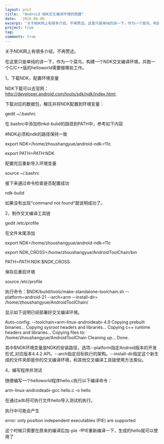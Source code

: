 ```yaml
---
layout: post
title:  "Android NDK交叉编译环境的搭建"
date:   2016-04-06
excerpt: "关于NDK网上有很多介绍，不再赘述。这里只是单纯的讲一下，作为一个菜鸟，构建一个NDK交叉编译环境，并跑一个C/C++版的helloworld需要做哪些工作。"
project: true
tag:
comments: true
---
```


关于NDK网上有很多介绍，不再赘述。

在这里只是单纯的讲一下，作为一个菜鸟，构建一个NDK交叉编译环境，并跑一个C/C++版的helloworld需要做哪些工作。

1，下载NDK，配置环境变量

NDK下载可以去官网：http://developer.android.com/tools/sdk/ndk/index.html;

下载对应的数据包，解压并将NDK配置到环境变量：

gedit  ~/.bashrc

在.bashrc中添加你nkd-bulid的路径到PATH中，参考如下内容

#NDK必须和ndk的路径保持一致

export NDK=/home/zhoushangyue/android-ndk-r11c

export PATH=$PATH:$NDK

配置完后重新导入环境变量

source  ~/.bashrc

接下来通过命令检查是否配置成功

ndk-bulid

如果没有出现“command not found”就说明成功了。

2，制作交叉编译工具链

gedit /etc/profile

在文件末尾添加

export NDK=/home/zhoushangyue/android-ndk-r11c

export NDK_CROSS=/home/zhoushangyue/AndroidToolChain/bin

PATH=$PATH:$NDK:$NDK_CROSS

保存后重启环境

source /etc/profile

执行命令：$NDK/build/tools/make-standalone-toolchain.sh --platform=android-21 --arch=arm --install-dir=
/home/zhoushangyue/AndroidToolChain/

显示如下说明已经部署好交叉编译环境。

Auto-config: --toolchain=arm-linux-androideabi-4.9
Copying prebuilt binaries...
Copying sysroot headers and libraries...
Copying c++ runtime headers and libraries...
Copying files to: /home/zhoushangyue/AndroidToolChain
Cleaning up...
Done.

其中$NDK环境变量是NDK的安装路径，选项--platform指定Android版本的开发形式,对应版本4.4.2 API。--arch指定目标执行的架构。--install-dir指定这个新生成的文件夹即是你的交叉编译环境，和其他交叉编译工具链使用方法类似。

4，编写程序并测试

随便编写一个helloworld程序hello.c执行以下编译命令：

arm-linux-androideabi-gcc hello.c -o hello

在通过adb将可执行文件hello导入测试机执行。

执行中可能会产生

error: only position independent executables (PIE) are supported

这个时候只需要在原来的编译后加-pie -fPIE重新编译一下，生成的hello就可以使用了
